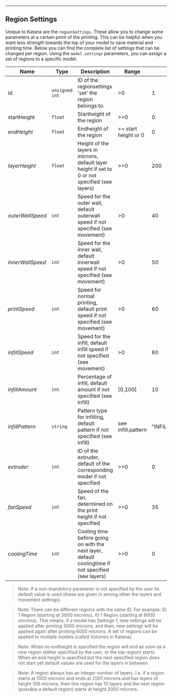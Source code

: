 ---
## Region Settings

Unique to Katana are the `regionSettings`. These allow you to change some parameters at a certain point of the printing. This can be helpful when you want less strength towards the top of your model to save material and printing time. Below you can find the complete list of settings that can be changed per region. Using the `model.settings` parameters, you can assign a set of regions to a specific model.

| Name | Type | Description | Range | Default |
| ----- | -----| ------------| ------| --------|
|id| `unsigned int`|ID of the regionsettings 'set' the region belongs to. | >0 | 1 |
| startHeight | `float` | Startheight of the region | >=0 | 0 |
| _endHeight_ | `float` | Endheight of the region | >= start height or 0 | 0 |
| _layerHeight_ | `float` | Height of the layers in microns, default layer height if set to 0 or not specified (see layers) |  >=0 | 200 |
| _outerWallSpeed_ | `int` | Speed for the outer wall, default outerwall speed if not specified (see movement) | >0 | 40 |
| _innerWallSpeed_ | `int` | Speed for the inner wall, default innerwall speed if not specified (see movement) |  >0 | 50 |
| _printSpeed_ | `int` | Speed for normal printing, default print speed if not specified (see movement) |  >0 | 60 |
| _infillSpeed_ | `int` | Speed for the infill, default infill speed if not specified (see movement) | >0 | 60 |
| _infillAmount_ | `int` | Percentage of infill, default amount if not specified (see infill) | [0,100] | 10 |
| _infillPattern_ | `string` | Pattern type for infilling, default pattern if not specified (see infill) | see infill.pattern | "INFILL_AUTOMATIC" |
| _extruder_ | `int` | ID of the extruder, default of the corresponding model if not specified | >=0 | 0 |
| _fanSpeed_ | `int` | Speed of the fan, determined on the print height if not specified | >=0 | 35 |
| _coolingTime_ | `int` | Cooling time before going on with the next layer, default coolingtime if not specified (see layers) | >=0 | 0 |

> Note: If a non-mandotory parameter is not specified by the user its default value is
used (these are given in among other the layers and movement settings).


> Note: There can be different regions with the same ID. For example: ID 1 Region
(starting at 3000 microns), ID 1 Region (starting at 6000 microns). This means, if a model
has Settings 1, new settings will be applied after printing 3000 microns, and then, new
settings will be applied again after printing 6000 microns. A set of regions can be
applied to multiple models (called Volumes in Katana).


> Note: When no endheight is specified the region will end as soon as a new region
(either specified by the user, or the top region) starts. When an end height is specified
but the next specified region does not start yet default values are used for the layers
in between.


> Note: A region always has an integer number of layers. I.e. if a region starts at 1000
microns and ends at 2001 microns and has layers of height 100 microns, then this region
has 10 layers and the next region (possible a default region) starts at height 2000 microns.
